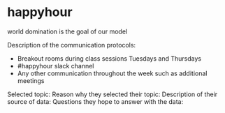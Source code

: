 # happyhour
world domination is the goal of our model

Description of the communication protocols:

- Breakout rooms during class sessions Tuesdays and Thursdays
- #happyhour slack channel
- Any other communication throughout the week such as additional meetings

Selected topic: 
Reason why they selected their topic:
Description of their source of data:
Questions they hope to answer with the data:
